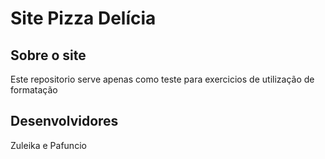 # Site Pizza Delícia

## Sobre o site
Este repositorio serve apenas como teste para exercicios de utilização de formatação

## Desenvolvidores
Zuleika e Pafuncio
